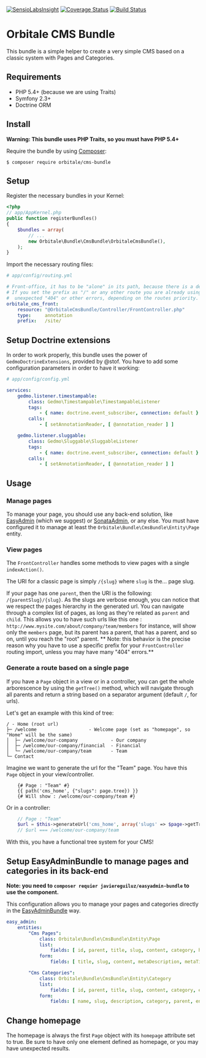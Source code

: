 [![SensioLabsInsight](https://insight.sensiolabs.com/projects/dcb6d7ad-83c6-458d-acd6-8dde8b8020bc/mini.png)](https://insight.sensiolabs.com/projects/dcb6d7ad-83c6-458d-acd6-8dde8b8020bc)
[![Coverage Status](https://coveralls.io/repos/Orbitale/CmsBundle/badge.svg?branch=master)](https://coveralls.io/r/Orbitale/CmsBundle?branch=master)
[![Build Status](https://travis-ci.org/Orbitale/CmsBundle.svg?branch=master)](https://travis-ci.org/Orbitale/CmsBundle)

# Orbitale CMS Bundle

This bundle is a simple helper to create a very simple CMS based on a classic system with Pages and Categories.

## Requirements

* PHP 5.4+ (because we are using Traits)
* Symfony 2.3+
* Doctrine ORM

## Install

**Warning: This bundle uses PHP Traits, so you must have PHP 5.4+**

Require the bundle by using [Composer](https://getcomposer.org/):

```shell
$ composer require orbitale/cms-bundle
```

## Setup 

Register the necessary bundles in your Kernel:

```php
<?php
// app/AppKernel.php
public function registerBundles()
{
    $bundles = array(
        // ...
        new Orbitale\Bundle\CmsBundle\OrbitaleCmsBundle(),
    );
}

```

Import the necessary routing files:

```yml
# app/config/routing.yml

# Front-office, it has to be "alone" in its path, because there is a deep routing management.
# If you set the prefix as "/" or any other route you are already using, you may have some
#  unexpected "404" or other errors, depending on the routes priority.
orbitale_cms_front:
    resource: "@OrbitaleCmsBundle/Controller/FrontController.php"
    type:     annotation
    prefix:   /site/

```

## <a name="doctrine_extensions"></a> Setup Doctrine extensions

In order to work properly, this bundle uses the power of `GedmoDoctrineExtensions`, provided by @stof.
You have to add some configuration parameters in order to have it working:

```yml
# app/config/config.yml

services:
    gedmo.listener.timestampable:
        class: Gedmo\Timestampable\TimestampableListener
        tags:
            - { name: doctrine.event_subscriber, connection: default }
        calls:
            - [ setAnnotationReader, [ @annotation_reader ] ]

    gedmo.listener.sluggable:
        class: Gedmo\Sluggable\SluggableListener
        tags:
            - { name: doctrine.event_subscriber, connection: default }
        calls:
            - [ setAnnotationReader, [ @annotation_reader ] ]
```

## Usage

### Manage pages 

To manage your page, you should use any back-end solution, like [EasyAdmin](https://github.com/javiereguiluz/EasyAdminBundle/)
(which we suggest) or [SonataAdmin](https://sonata-project.org/bundles/admin), or any else.
You must have configured it to manage at least the `Orbitale\Bundle\CmsBundle\Entity\Page` entity.

### View pages

The `FrontController` handles some methods to view pages with a single `indexAction()`.

The URI for a classic page is simply `/{slug}` where `slug` is the... page slug.

If your page has one `parent`, then the URI is the following: `/{parentSlug}/{slug}`. As the slugs are verbose enough,
you can notice that we respect the pages hierarchy in the generated url.
You can navigate through a complex list of pages, as long as they're related as `parent` and `child`.
This allows you to have such urls like this one :
`http://www.mysite.com/about/company/team/members` for instance, will show only the `members` page, but its parent has
a parent, that has a parent, and so on, until you reach the "root" parent.
** Note: this behavior is the precise reason why you have to use a specific prefix for your `FrontController` routing
import, unless you may have many "404" errors.**

### Generate a route based on a single page

If you have a `Page` object in a view or in a controller, you can get the whole arborescence by using the `getTree()`
method, which will navigate through all parents and return a string based on a separator argument (default `/`, for urls).

Let's get an example with this kind of tree:

```
/ - Home (root url)
├─ /welcome                   - Welcome page (set as "homepage", so "Home" will be the same)
│  ├─ /welcome/our-company            - Our company
│  ├─ /welcome/our-company/financial  - Financial
│  └─ /welcome/our-company/team       - Team
└─ Contact
```

Imagine we want to generate the url for the "Team" page. You have this `Page` object in your view/controller.

```twig
    {# Page : "Team" #}
    {{ path('cms_home', {"slugs": page.tree}) }}
    {# Will show : /welcome/our-company/team #}
```

Or in a controller:

```php
    // Page : "Team"
    $url = $this->generateUrl('cms_home', array('slugs' => $page->getTree()));
    // $url === /welcome/our-company/team
```

With this, you have a functional tree system for your CMS!

## <a name="easyadmin"></a> Setup EasyAdminBundle to manage pages and categories in its back-end

**Note: you need to `composer requier javiereguiluz/easyadmin-bundle` to use the component.**

This configuration allows you to manage your pages and categories directly in the [EasyAdminBundle](https://github.com/javiereguiluz/EasyAdminBundle) way.

```yml
easy_admin:
    entities:
        "Cms Pages":
            class: Orbitale\Bundle\CmsBundle\Entity\Page
            list:
                fields: [ id, parent, title, slug, content, category, homepage, enabled ]
            form:
                fields: [ title, slug, content, metaDescription, metaTitle, metaKeywords, css, js, category, parent, homepage, enabled ]

        "Cms Categories":
            class: Orbitale\Bundle\CmsBundle\Entity\Category
            list:
                fields: [ id, parent, title, slug, content, category, enabled ]
            form:
                fields: [ name, slug, description, category, parent, enabled ]
```

## <a name="homepage"></a> Change homepage

The homepage is always the first `Page` object with its `homepage` attribute set to true. Be sure to have only one
element defined as homepage, or you may have unexpected results.
